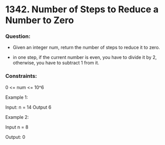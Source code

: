 # 1342. Number of Steps to Reduce a Number to Zero

### Question: 

- Given an integer num, return the number of steps to reduce it to zero. 

- in one step, if the current number is even, you have to divide it by 2, otherwise, you have to subtract 1 from it. 


### Constraints: 

0 <= num <= 10^6


Example 1: 

Input: n = 14
Output 6

Example 2:

Input n = 8

Output: 0



